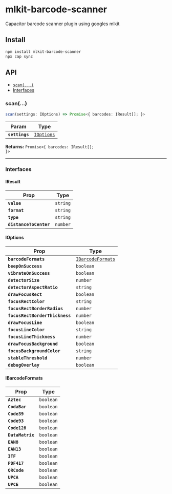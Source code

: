 # mlkit-barcode-scanner

Capacitor barcode scanner plugin using googles mlkit

## Install

```bash
npm install mlkit-barcode-scanner
npx cap sync
```

## API

<docgen-index>

* [`scan(...)`](#scan)
* [Interfaces](#interfaces)

</docgen-index>

<docgen-api>
<!--Update the source file JSDoc comments and rerun docgen to update the docs below-->

### scan(...)

```typescript
scan(settings: IOptions) => Promise<{ barcodes: IResult[]; }>
```

| Param          | Type                                          |
| -------------- | --------------------------------------------- |
| **`settings`** | <code><a href="#ioptions">IOptions</a></code> |

**Returns:** <code>Promise&lt;{ barcodes: IResult[]; }&gt;</code>

--------------------


### Interfaces


#### IResult

| Prop                   | Type                |
| ---------------------- | ------------------- |
| **`value`**            | <code>string</code> |
| **`format`**           | <code>string</code> |
| **`type`**             | <code>string</code> |
| **`distanceToCenter`** | <code>number</code> |


#### IOptions

| Prop                           | Type                                                        |
| ------------------------------ | ----------------------------------------------------------- |
| **`barcodeFormats`**           | <code><a href="#ibarcodeformats">IBarcodeFormats</a></code> |
| **`beepOnSuccess`**            | <code>boolean</code>                                        |
| **`vibrateOnSuccess`**         | <code>boolean</code>                                        |
| **`detectorSize`**             | <code>number</code>                                         |
| **`detectorAspectRatio`**      | <code>string</code>                                         |
| **`drawFocusRect`**            | <code>boolean</code>                                        |
| **`focusRectColor`**           | <code>string</code>                                         |
| **`focusRectBorderRadius`**    | <code>number</code>                                         |
| **`focusRectBorderThickness`** | <code>number</code>                                         |
| **`drawFocusLine`**            | <code>boolean</code>                                        |
| **`focusLineColor`**           | <code>string</code>                                         |
| **`focusLineThickness`**       | <code>number</code>                                         |
| **`drawFocusBackground`**      | <code>boolean</code>                                        |
| **`focusBackgroundColor`**     | <code>string</code>                                         |
| **`stableThreshold`**          | <code>number</code>                                         |
| **`debugOverlay`**             | <code>boolean</code>                                        |


#### IBarcodeFormats

| Prop             | Type                 |
| ---------------- | -------------------- |
| **`Aztec`**      | <code>boolean</code> |
| **`CodaBar`**    | <code>boolean</code> |
| **`Code39`**     | <code>boolean</code> |
| **`Code93`**     | <code>boolean</code> |
| **`Code128`**    | <code>boolean</code> |
| **`DataMatrix`** | <code>boolean</code> |
| **`EAN8`**       | <code>boolean</code> |
| **`EAN13`**      | <code>boolean</code> |
| **`ITF`**        | <code>boolean</code> |
| **`PDF417`**     | <code>boolean</code> |
| **`QRCode`**     | <code>boolean</code> |
| **`UPCA`**       | <code>boolean</code> |
| **`UPCE`**       | <code>boolean</code> |

</docgen-api>

